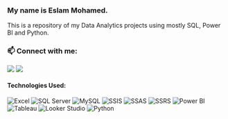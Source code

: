 ### My name is Eslam Mohamed.

This is a repository of my Data Analytics projects using mostly SQL, Power BI and Python.

### 📫 Connect with me:
<a href="mailto:eslam.muhammad.hafez@gmail.com"><img src="https://img.shields.io/badge/Gmail-D14836?style=for-the-badge&logo=gmail&logoColor=white" /></a>
<a href="https://www.linkedin.com/in/eslam-mohamed-b828521a9"><img src="https://img.shields.io/badge/linkedin-%230077B5.svg?style=for-the-badge&logo=linkedin&logoColor=white" /></a>


#### Technologies Used:
![Excel](https://img.shields.io/badge/Microsoft_Excel-217346?style=for-the-badge&logo=microsoftexcel&logoColor=white)
![SQL Server](https://img.shields.io/badge/SQL_Server-CC2927?style=for-the-badge&logo=microsoftsqlserver&logoColor=white)
![MySQL](https://img.shields.io/badge/MySQL-4479A1?style=for-the-badge&logo=mysql&logoColor=white)
![SSIS](https://img.shields.io/badge/SSIS-0078D4?style=for-the-badge&logo=microsoft&logoColor=white)
![SSAS](https://img.shields.io/badge/SSAS-CC2927?style=for-the-badge&logo=microsoftsqlserver&logoColor=white)
![SSRS](https://img.shields.io/badge/SSRS-F8C000?style=for-the-badge&logo=powerbi&logoColor=white)
![Power BI](https://img.shields.io/badge/Power_BI-F2C811?style=for-the-badge&logo=powerbi&logoColor=black)
![Tableau](https://img.shields.io/badge/Tableau-E97627?style=for-the-badge&logo=tableau&logoColor=white)
![Looker Studio](https://img.shields.io/badge/Looker_Studio-4285F4?style=for-the-badge&logo=looker&logoColor=white)
![Python](https://img.shields.io/badge/Python-14354C?style=for-the-badge&logo=python&logoColor=white)
